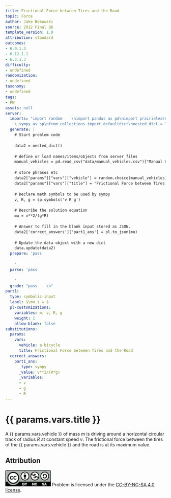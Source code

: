```yaml
---
title: Frictional Force between Tires and the Road
topic: Force
author: Jake Bobowski
source: 2012 Final Q6
template_version: 1.0
attribution: standard
outcomes:
- 6.9.1.3
- 6.12.1.1
- 6.3.1.3
difficulty:
- undefined
randomization:
- undefined
taxonomy:
- undefined
tags:
- PW
assets: null
server:
  imports: "import random    \nimport pandas as pd\nimport prairielearn as pl\nimport\
    \ sympy as sp\nfrom collections import defaultdict\nnested_dict = lambda: defaultdict(nested_dict)\n"
  generate: |
    # Start problem code

    data2 = nested_dict()

    # define or load names/items/objects from server files
    manual_vehicles = pd.read_csv("data/manual_vehicles.csv")["Manual Vehicles"].tolist()

    # store phrases etc
    data2["params"]["vars"]["vehicle"] = random.choice(manual_vehicles)
    data2["params"]["vars"]["title"] = 'Frictional Force between Tires and the Road'

    # Declare math symbols to be used by sympy
    v, R, g = sp.symbols('v R g')

    # Describe the solution equation
    mu = v**2/(g*R)

    # Answer to fill in the blank input stored as JSON.
    data2['correct_answers']['part1_ans'] = pl.to_json(mu)

    # Update the data object with a new dict
    data.update(data2)
  prepare: 'pass

    '
  parse: 'pass

    '
  grade: "pass    \n"
part1:
  type: symbolic-input
  label: $\mu_s = $
  pl-customizations:
    variables: m, v, R, g
    weight: 1
    allow-blank: false
substitutions:
  params:
    vars:
      vehicle: a bicycle
      title: Frictional Force between Tires and the Road
  correct_answers:
    part1_ans:
      _type: sympy
      _value: v**2/(R*g)
      _variables:
      - v
      - g
      - R
---
```

# {{ params.vars.title }}
A {{ params.vars.vehicle }} of mass $m$ is driving around a horizontal circular track of radius $R$ at constant speed $v$.
The frictional force between the tires of the {{ params.vars.vehicle }} and the road is at its maximum value.

## Attribution

![The Creative Commons 4.0 license requiring attribution-BY, non-commercial-NC, and share-alike-SA license.](https://raw.githubusercontent.com/firasm/bits/master/by-nc-sa.png) Problem is licensed under the [CC-BY-NC-SA 4.0 license](https://creativecommons.org/licenses/by-nc-sa/4.0/).